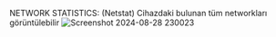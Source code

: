 NETWORK STATISTICS: (Netstat) Cihazdaki bulunan tüm networkları görüntülebilir
![Screenshot 2024-08-28 230023](https://github.com/user-attachments/assets/f5a653f4-7648-4ca6-828c-80249a4ce3b2)
